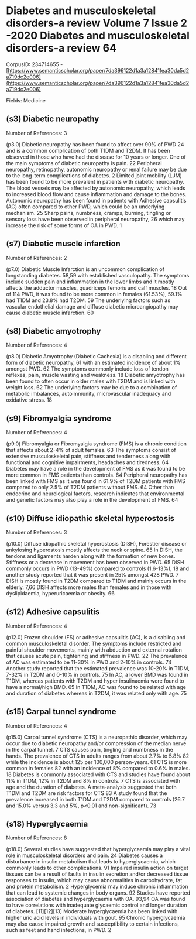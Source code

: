 # Diabetes and musculoskeletal disorders-a review Volume 7 Issue 2 -2020 Diabetes and musculoskeletal disorders-a review 64

CorpusID: 234714655 - [https://www.semanticscholar.org/paper/7da396122d1a3a12841fea30da5d2a719dc2e006](https://www.semanticscholar.org/paper/7da396122d1a3a12841fea30da5d2a719dc2e006)

Fields: Medicine

## (s3) Diabetic neuropathy
Number of References: 3

(p3.0) Diabetic neuropathy has been found to affect over 90% of PWD 24 and is a common complication of both T1DM and T2DM. It has been observed in those who have had the disease for 10 years or longer. One of the main symptoms of diabetic neuropathy is pain. 22 Peripheral neuropathy, retinopathy, autonomic neuropathy or renal failure may be due to the long-term complications of diabetes. 2 Limited joint mobility (LJM) has been found to be more prevalent in patients with diabetic neuropathy. The blood vessels may be affected by autonomic neuropathy, which leads to increased blood flow and cause inflammation and damage to the bones. Autonomic neuropathy has been found in patients with Adhesive capsulitis (AC) often compared to other PWD, which could be an underlying mechanism. 25 Sharp pains, numbness, cramps, burning, tingling or sensory loss have been observed in peripheral neuropathy, 26 which may increase the risk of some forms of OA in PWD. 1
## (s7) Diabetic muscle infarction
Number of References: 2

(p7.0) Diabetic Muscle Infarction is an uncommon complication of longstanding diabetes. 58,59 with established vasculopathy. The symptoms include sudden pain and inflammation in the lower limbs and it mostly affects the adductor muscles, quadriceps femoris and calf muscles. 18 Out of 114 PWD, it was found to be more common in females (61.53%), 59.1% had T1DM and 23.8% had T2DM. 59 The underlying factors such as vascular endothelial damage and diffuse diabetic microangiopathy may cause diabetic muscle infarction. 60
## (s8) Diabetic amyotrophy
Number of References: 4

(p8.0) Diabetic Amyotrophy (Diabetic Cachexia) is a disabling and different form of diabetic neuropathy, 61 with an estimated incidence of about 1% amongst PWD. 62 The symptoms commonly include loss of tendon reflexes, pain, muscle wasting and weakness. 18 Diabetic amyotrophy has been found to often occur in older males with T2DM and is linked with weight loss. 62 The underlying factors may be due to a combination of metabolic imbalances, autoimmunity, microvascular inadequacy and oxidative stress. 18
## (s9) Fibromyalgia syndrome
Number of References: 4

(p9.0) Fibromyalgia or Fibromyalgia syndrome (FMS) is a chronic condition that affects about 2-4% of adult females. 63 The symptoms consist of extensive musculoskeletal pain, stiffness and tenderness along with functional and cognitive impairments, headaches and tiredness. 64 Diabetes may have a role in the development of FMS as it was found to be more common in FMS patients than controls. 64 Peripheral neuropathy has been linked with FMS as it was found in 61.9% of T2DM patients with FMS compared to only 2.5% of T2DM patients without FMS. 64 Other than endocrine and neurological factors, research indicates that environmental and genetic factors may also play a role in the development of FMS. 64
## (s10) Diffuse idiopathic skeletal hyperostosis
Number of References: 3

(p10.0) Diffuse idiopathic skeletal hyperostosis (DISH), Forestier disease or ankylosing hyperostosis mostly affects the neck or spine. 65 In DISH, the tendons and ligaments harden along with the formation of new bones. Stiffness or a decrease in movement has been observed in PWD. 65 DISH commonly occurs in PWD (13-49%) compared to controls (1.6-13%), 18 and another study reported that it was present in 25% amongst 428 PWD. 7 DISH is mostly found in T2DM compared to T1DM and mainly occurs in the elderly. 7,66 DISH affects more males than females and in those with dyslipidaemia, hyperuricaemia or obesity. 66
## (s12) Adhesive capsulitis
Number of References: 4

(p12.0) Frozen shoulder (FS) or adhesive capsulitis (AC), is a disabling and common musculoskeletal disorder. The symptoms include restricted and painful shoulder movements, mainly with abduction and external rotation that causes acute pain, tightening and stiffness in PWD. 22 The prevalence of AC was estimated to be 11-30% in PWD and 2-10% in controls. 74 Another study reported that the estimated prevalence was 10-20% in T1DM, 7-32% in T2DM and 0-10% in controls. 75 In AC, a lower BMD was found in T1DM, whereas patients with T2DM and hyper insulinaemia were found to have a normal/high BMD. 65 In T1DM, AC was found to be related with age and duration of diabetes whereas in T2DM, it was related only with age. 75
## (s15) Carpal tunnel syndrome
Number of References: 4

(p15.0) Carpal tunnel syndrome (CTS) is a neuropathic disorder, which may occur due to diabetic neuropathy and/or compression of the median nerve in the carpal tunnel. 7 CTS causes pain, tingling and numbness in the hands. The prevalence of CTS in adults ranges from about 2.7% to 5.8% 82 while the incidence is about 125 per 100,000 person-years. 61 CTS is more common in females 82 with an incidence of 8% compared to 0.6% in males. 18 Diabetes is commonly associated with CTS and studies have found about 11% in T1DM, 12% in T2DM and 8% in controls. 7 CTS is associated with age and the duration of diabetes. A meta-analysis suggested that both T1DM and T2DM are risk factors for CTS 83 A study found that the prevalence increased in both T1DM and T2DM compared to controls (26.7 and 15.0% versus 3.3 and 5%, p<0.01 and non-significant). 73
## (s18) Hyperglycaemia
Number of References: 8

(p18.0) Several studies have suggested that hyperglycaemia may play a vital role in musculoskeletal disorders and pain. 24 Diabetes causes a disturbance in insulin metabolism that leads to hyperglycaemia, which commonly leads to other complications. 91 Impaired insulin action on target tissues can be a result of faults in insulin secretion and/or decreased tissue responses to insulin, which may cause abnormalities in carbohydrate, fat and protein metabolism. 2 Hyperglycemia may induce chronic inflammation that can lead to systemic changes in body organs. 92 Studies have reported association of diabetes and hyperglycaemia with OA. 93,94 OA was found to have correlations with inadequate glycaemic control and longer duration of diabetes. [11][12][13] Moderate hyperglycaemia has been linked with higher uric acid levels in individuals with gout. 95 Chronic hyperglycaemia may also cause impaired growth and susceptibility to certain infections, such as feet and hand infections, in PWD. 2
